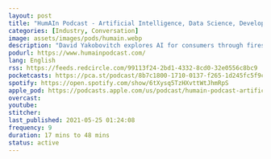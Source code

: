 ```yaml
---
layout: post
title: "HumAIn Podcast - Artificial Intelligence, Data Science, Developer Tools, and Technical Educatio‪n"
categories: [Industry, Conversation]
image: assets/images/pods/humain.webp
description: "David Yakobovitch explores AI for consumers through fireside conversations with industry thought leaders on HumAIn. From Chief Data Scientists and AI Advisors, to Leaders who advance AI for All, the HumAIn Podcast is the channel to release new AI products, to learn about industry trends, and to bridge the gap between humans and machines in the Fourth Industrial Revolution."
podurl: https://www.humainpodcast.com/
lang: English
rss: https://feeds.redcircle.com/99113f24-2bd1-4332-8cd0-32e0556c8bc9
pocketcasts: https://pca.st/podcast/8b7c1800-1710-0137-f265-1d245fc5f9cf
spotify: https://open.spotify.com/show/6tXysq5TzHXvttWtJhmRpS
apple_pod: https://podcasts.apple.com/us/podcast/humain-podcast-artificial-intelligence-data-science/id1452117009
overcast:
youtube:
stitcher:
last_published: 2021-05-25 01:24:08
frequency: 9
duration: 17 mins to 48 mins
status: active
---
```


